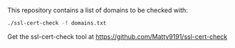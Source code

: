 This repository contains a list of domains to be checked with:

```bash
./ssl-cert-check -f domains.txt
```

Get the ssl-cert-check tool at https://github.com/Matty9191/ssl-cert-check

